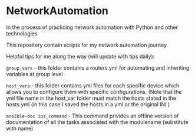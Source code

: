 # NetworkAutomation
In the process of practicing network automation with Python and other technologies

This repository contain scripts for my network automation journey

Helpful tips for me along the way (will update with tips daily):

`group_vars` - this folder contains a routers.yml for automating and inheriting variables at group level

`host_vars` - this folder contains yml files for each specific device which allows you to configure them with specific configurations. (Note that the yml file name in the host_var folder must match the hosts stated in the hosts.yml (in this case I saved the hosts in a yml or the original INI )

`ansible-doc ios_command` - This command privides an offline version of documentation of all the tasks associated with the modulename (substitute with name) 
